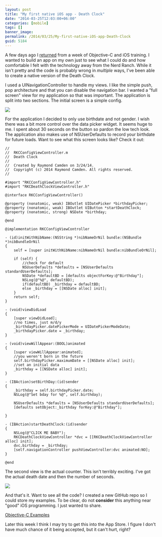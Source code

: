 ```yaml
---
layout: post
title: "My first native iOS app - Death Clock"
date: "2014-03-25T12:03:00+06:00"
categories: [mobile]
tags: []
banner_image: 
permalink: /2014/03/25/My-first-native-iOS-app-Death-Clock
guid: 5184
---
```


<p>
A few days ago I <a href="http://www.raymondcamden.com/index.cfm/2014/3/22/I-survived-Big-Nerd-Ranch-training">returned</a> from a week of Objective-C and iOS training. I wanted to build an app on my own just to see what I could do and how comfortable I felt with the technology away from the Nerd Ranch. While it isn't pretty and the code is probably wrong in <i>multiple</i> ways, I've been able to create a native version of the Death Clock.
</p>
<!--more-->
<p>
I used a UINavigationController to handle my views. I like the simple push, pop architecture and that you can disable the navigation bar. I wanted a "full screen" view for my application so that was important. The application is split into two sections. The initial screen is a simple config.
</p>

<p>
<img src="https://static.raymondcamden.com/images/shot17.png" />
</p>

<p>
For the application I decided to only use birthdate and not gender. I wish there was a bit more control over the data picker widget. It seems huge to me. I spent about 30 seconds on the button so pardon the low tech look. The application also makes use of NSUserDefaults to record your birthdate for future loads. Want to see what this screen looks like? Check it out:
</p>

<pre><code class="language-javascript">&#x2F;&#x2F;
&#x2F;&#x2F;  RKCConfigViewController.m
&#x2F;&#x2F;  Death Clock
&#x2F;&#x2F;
&#x2F;&#x2F;  Created by Raymond Camden on 3&#x2F;24&#x2F;14.
&#x2F;&#x2F;  Copyright (c) 2014 Raymond Camden. All rights reserved.
&#x2F;&#x2F;

#import &quot;RKCConfigViewController.h&quot;
#import &quot;RKCDeathClockViewController.h&quot;

@interface RKCConfigViewController()

@property (nonatomic, weak) IBOutlet UIDatePicker *birthdayPicker;
@property (nonatomic, weak) IBOutlet UIButton *startDeathClock;
@property (nonatomic, strong) NSDate *birthday;

@end

@implementation RKCConfigViewController

- (id)initWithNibName:(NSString *)nibNameOrNil bundle:(NSBundle *)nibBundleOrNil
{
    self = [super initWithNibName:nibNameOrNil bundle:nibBundleOrNil];
    
    if (self) {
        &#x2F;&#x2F;check for default
        NSUserDefaults *defaults = [NSUserDefaults standardUserDefaults];
        NSDate *defaultBD = [defaults objectForKey:@&quot;Birthday&quot;];
        NSLog(@&quot;%@&quot;, defaultBD);
        if(defaultBD) _birthday = defaultBD;
        else _birthday = [[NSDate alloc] init];
    }
    return self;
}

- (void)viewDidLoad
{
    [super viewDidLoad];
    &#x2F;&#x2F;no times, just m&#x2F;d&#x2F;y
    _birthdayPicker.datePickerMode = UIDatePickerModeDate;
    _birthdayPicker.date = _birthday;
}

- (void)viewWillAppear:(BOOL)animated
{
    [super viewWillAppear:animated];
    &#x2F;&#x2F;you weren&#x27;t born in the future
    self.birthdayPicker.maximumDate = [[NSDate alloc] init];
    &#x2F;&#x2F;set an initial data
    _birthday = [[NSDate alloc] init];
}

- (IBAction)setBirthDay:(id)sender
{
    _birthday = self.birthdayPicker.date;
    NSLog(@&quot;Set bday for %@&quot;, self.birthday);

    NSUserDefaults *defaults = [NSUserDefaults standardUserDefaults];
    [defaults setObject:_birthday forKey:@&quot;Birthday&quot;];

}

- (IBAction)startDeathClock:(id)sender
{
    NSLog(@&quot;CLICK ME BABY&quot;);
    RKCDeathClockViewController *dvc = [[RKCDeathClockViewController alloc] init];
    dvc.birthday = _birthday;
    [self.navigationController pushViewController:dvc animated:NO];
}

@end
</code></pre>

<p>
The second view is the actual counter. This isn't terribly exciting. I've got the actual death date and then the number of seconds.
</p>

<p>
<img src="https://static.raymondcamden.com/images/shot27.png" />
</p>

<p>
And that's it. Want to see all the code? I created a new GitHub repo so I could store my examples. To be clear, do not <strong>consider</strong> this anything near "good" iOS programming. I just wanted to share. 
</p>

<p>
<a href="https://github.com/cfjedimaster/ObjectiveC-Examples">Objective-C Examples</a>
</p>

<p>
Later this week I think I may try to get this into the App Store. I figure I don't have much chance of it being accepted, but it can't hurt, right?
</p>